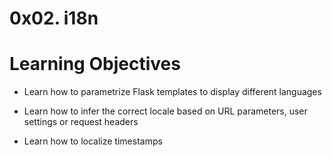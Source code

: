 # 0x02. i18n

# Learning Objectives

* Learn how to parametrize Flask templates to display different languages

* Learn how to infer the correct locale based on URL parameters, user settings or request headers

* Learn how to localize timestamps
